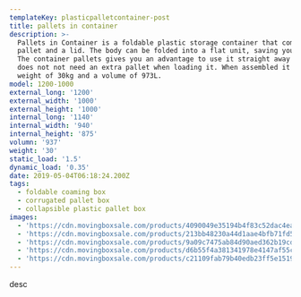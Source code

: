 ```yaml
---
templateKey: plasticpalletcontainer-post
title: pallets in container
description: >-
  Pallets in Container is a foldable plastic storage container that comes with a
  pallet and a lid. The body can be folded into a flat unit, saving you space.
  The container pallets gives you an advantage to use it straight away since it
  does not not need an extra pallet when loading it. When assembled it has a
  weight of 30kg and a volume of 973L.
model: 1200-1000
external_long: '1200'
external_width: '1000'
external_height: '1000'
internal_long: '1140'
internal_width: '940'
internal_height: '875'
volumn: '937'
weight: '30'
static_load: '1.5'
dynamic_load: '0.35'
date: 2019-05-04T06:18:24.200Z
tags:
  - foldable coaming box
  - corrugated pallet box
  - collapsible plastic pallet box
images:
  - 'https://cdn.movingboxsale.com/products/4090049e35194b4f83c52dac4eadc54e.jpg'
  - 'https://cdn.movingboxsale.com/products/213bb48230a44d1aae4bfb71fd5c5d99.jpg'
  - 'https://cdn.movingboxsale.com/products/9a09c7475ab84d90aed362b19cd7a327.jpg'
  - 'https://cdn.movingboxsale.com/products/d6b55f4a381341978e4147af55c8d7a2.jpg'
  - 'https://cdn.movingboxsale.com/products/c21109fab79b40edb23ff5e1519398b2.jpg'
---
```

desc
